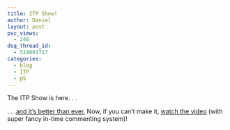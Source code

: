 ```yaml
---
title: ITP Show!
author: Daniel
layout: post
pvc_views:
  - 248
dsq_thread_id:
  - 518091717
categories:
  - blog
  - ITP
  - p5
---
```

<p>The ITP Show is here. . .</p>
<p><script type="text/javascript" src="http://www.flickr.com/badge_code_v2.gne?count=6&#038;display=random&#038;size=s&#038;layout=h&#038;source=user_set&#038;user=71462827%40N00&#038;set= 72057594130656448&#038;context=in%2Fset-1609469%2F"></script></p>
<p>. . .<a href="http://itp.nyu.edu/show/">and it&#8217;s better than ever.</a>  Now, if you can&#8217;t make it, <a href="http://itp.nyu.edu/show/stream.html">watch the video</a> (with super fancy in-time commenting system)!</p>
